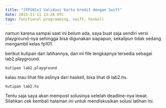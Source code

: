 ```yaml
---
title: "[FP101x] Validasi kartu kredit dengan Swift"
date: 2015-11-11 13:28 UTC
tags: functional programming, swift, haskell
---
```


namun karena sampai saat ini belum ada, saya buat saja sendiri versi playground-nya sehingga bisa digunakan siapapun, sekalipun tidak sedang mengambil kelas fp101.

berikut kutipan dari latihannya, dan ini file lengkapnya tersedia sebagai lab2.playground.

`kutipan lab2.playground`

kalau mau lihat file aslinya dari haskell, bisa lihat di lab2.hs.

`kutipan lab2.hs`

Tentu saja saya akan mempost solusinya setelah deadline-nya lewat. Silahkan cek kembali halaman ini untuk mendiskusikan solusi latihan ini.
